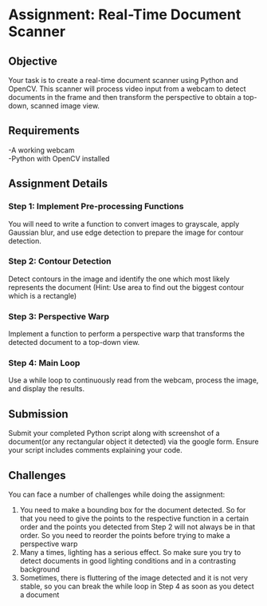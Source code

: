 # Assignment: Real-Time Document Scanner

## Objective
Your task is to create a real-time document scanner using Python and OpenCV. This scanner will process video input from a webcam to detect documents in the frame and then transform the perspective to obtain a top-down, scanned image view.

## Requirements
-A working webcam  
-Python with OpenCV installed

## Assignment Details

### Step 1: Implement Pre-processing Functions

You will need to write a function to convert images to grayscale, apply Gaussian blur, and use edge detection to prepare the image for contour detection.

### Step 2: Contour Detection

Detect contours in the image and identify the one which most likely represents the document (Hint: Use area to find out the biggest contour which is a rectangle)

### Step 3: Perspective Warp

Implement a function to perform a perspective warp that transforms the detected document to a top-down view.

### Step 4: Main Loop

Use a while loop to continuously read from the webcam, process the image, and display the results.

## Submission

Submit your completed Python script along with screenshot of a document(or any rectangular object it detected) via the google form. Ensure your script includes comments explaining your code.

## Challenges

You can face a number of challenges while doing the assignment:
1) You need to make a bounding box for the document detected. So for that you need to give the points to the respective function in a certain order and the points you detected from Step 2 will not always be in that order. So you need to reorder the points before trying to make a perspective warp
2) Many a times, lighting has a serious effect. So make sure you try to detect documents in good lighting conditions and in a contrasting background
3) Sometimes, there is fluttering of the image detected and it is not very stable, so you can break the while loop in Step 4 as soon as you detect a document
